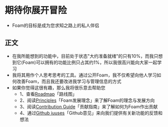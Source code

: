 # 期待你展开冒险
- Foam的目标是成为您求知之路上的私人伴侣

## 正文
- 在我所能想到的功能中，目前处于状态"大约准备就绪"的只有10%，而我只想到它(Foam)可以拥有的功能比例只占其约1%，所以我很高兴能向大家一起学习
- 我将其用作个人思考思考的工具。通过公开Foam，我不仅希望向他人学习如何改善Foam，而且我还要改进我学习与管理信息的方式
- 如果你觉得这很有趣，那么我将很乐意去帮助您
  - 1、查看[Roadmap](roadmap.md)「路线图」
  - 2、阅读[Principles](principles.md)「Foam发展理念」来了解Foam的理念与发展方向
  - 3、阅读[Contribution Guide](../recipes/contribution_guide.md)「贡献指南」来了解如何为Foam作出贡献
  - 4、通过[Github iuuses](https://github.com/foambubble/foam/issues)「Github意见」来向我们提供有关新功能的反馈和想法